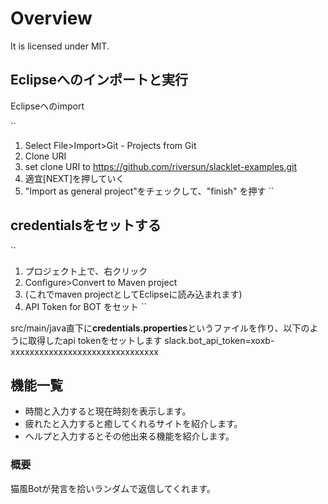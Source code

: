 # Overview

It is licensed under MIT.

## Eclipseへのインポートと実行

Eclipseへのimport

 ``
 1. Select File>Import>Git - Projects from Git
 2. Clone URI
 3. set clone URI to https://github.com/riversun/slacklet-examples.git
 4. 適宜[NEXT]を押していく
 5. "Import as general project"をチェックして、"finish" を押す
 ``

## credentialsをセットする

 ``
 1. プロジェクト上で、右クリック
 2. Configure>Convert to Maven project
 3. (これでmaven projectとしてEclipseに読み込まれます)
 4. API Token for BOT をセット
 ``
 
src/main/java直下に**credentials.properties**というファイルを作り、以下のように取得したapi tokenをセットします
slack.bot_api_token=xoxb-xxxxxxxxxxxxxxxxxxxxxxxxxxxxxxx


## 機能一覧
 
 - 時間と入力すると現在時刻を表示します。
 - 疲れたと入力すると癒してくれるサイトを紹介します。
 - ヘルプと入力するとその他出来る機能を紹介します。


### 概要
猫風Botが発言を拾いランダムで返信してくれます。
